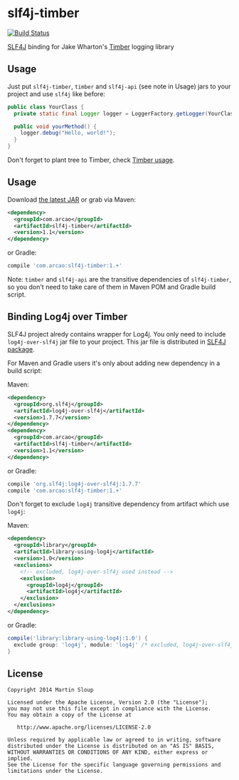 slf4j-timber
============
[![Build Status](https://travis-ci.org/arcao/slf4j-timber.svg?branch=master)](https://travis-ci.org/arcao/slf4j-timber)

[SLF4J][1] binding for Jake Wharton's [Timber][2] logging library

Usage
-----

Just put `slf4j-timber`, `timber` and `slf4j-api` (see note in Usage) jars to 
your project and use `slf4j` like before:

```java
public class YourClass {
  private static final Logger logger = LoggerFactory.getLogger(YourClass.class);

  public void yourMethod() {
    logger.debug("Hello, world!");
  }
}
```

Don't forget to plant tree to Timber, check [Timber usage][3].

Usage
-----

Download [the latest JAR][4] or grab via Maven:

```xml
<dependency>
  <groupId>com.arcao</groupId>
  <artifactId>slf4j-timber</artifactId>
  <version>1.1</version>
</dependency>
```
or Gradle:
```groovy
compile 'com.arcao:slf4j-timber:1.+'
```

Note: `timber` and `slf4j-api` are the transitive dependencies of `slf4j-timber`, 
so you don't need to take care of them in Maven POM and Gradle build script. 

Binding Log4j over Timber  
--------------------------
SLF4J project alredy contains wrapper for Log4j. You only need to include 
`log4j-over-slf4j` jar file to your project. This jar file is distributed 
in [SLF4J package][5].

For Maven and Gradle users it's only about adding new dependency in a build
script:

Maven:  
```xml
<dependency>
  <groupId>org.slf4j</groupId>
  <artifactId>log4j-over-slf4j</artifactId>
  <version>1.7.7</version>
</dependency>
<dependency>
  <groupId>com.arcao</groupId>
  <artifactId>slf4j-timber</artifactId>
  <version>1.1</version>
</dependency>
```
or Gradle:
```groovy
compile 'org.slf4j:log4j-over-slf4j:1.7.7'
compile 'com.arcao:slf4j-timber:1.+'
```

Don't forget to exclude `log4j` transitive dependency from artifact which use `log4j`:

Maven:  
```xml
<dependency>
  <groupId>library</groupId>
  <artifactId>library-using-log4j</artifactId>
  <version>1.0</version>
  <exclusions>
    <!-- excluded, log4j-over-slf4j used instead -->
    <exclusion>
      <groupId>log4j</groupId>
      <artifactId>log4j</artifactId>
    </exclusion>
  </exclusions> 
</dependency>
```
or Gradle:
```groovy
compile('library:library-using-log4j:1.0') {
  exclude group: 'log4j', module: 'log4j' /* excluded, log4j-over-slf4j used instead */
}
```


License
-------

    Copyright 2014 Martin Sloup

    Licensed under the Apache License, Version 2.0 (the "License");
    you may not use this file except in compliance with the License.
    You may obtain a copy of the License at

       http://www.apache.org/licenses/LICENSE-2.0

    Unless required by applicable law or agreed to in writing, software
    distributed under the License is distributed on an "AS IS" BASIS,
    WITHOUT WARRANTIES OR CONDITIONS OF ANY KIND, either express or implied.
    See the License for the specific language governing permissions and
    limitations under the License.


 [1]: http://www.slf4j.org/
 [2]: https://github.com/JakeWharton/timber
 [3]: https://github.com/JakeWharton/timber#usage
 [4]: http://repository.sonatype.org/service/local/artifact/maven/redirect?r=central-proxy&g=com.arcao&a=slf4j-timber&v=LATEST
 [5]: http://www.slf4j.org/download.html
